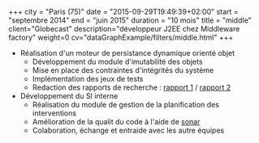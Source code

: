 +++
city = "Paris (75)"
date = "2015-09-29T19:49:39+02:00"
start = "septembre 2014"
end = "juin 2015"
duration = "10 mois"
title = "middle"
client="Globecast"
description="développeur J2EE chez Middleware factory"
weight=0
cv="dataGraphExample/filters/middle.html"
+++

- Réalisation d'un moteur de persistance dynamique orienté objet 
   - Développement du module d'imutabilité des objets
   - Mise en place des contraintes d'intégrités du système
   - Implémentation des jeux de tests
   - Redaction des rapports de recherche : [rapport 1](/documents/CIR_EA3EA2) / [rapport 2](/documents/CIR_EA3)
- Développement du SI interne
   - Réalisation du module de gestion de la planification des interventions
   - Amélioration de la qualit du code à l'aide de [sonar](http://www.sonarqube.org/)
   - Colaboration, échange et entraide avec les autre équipes
